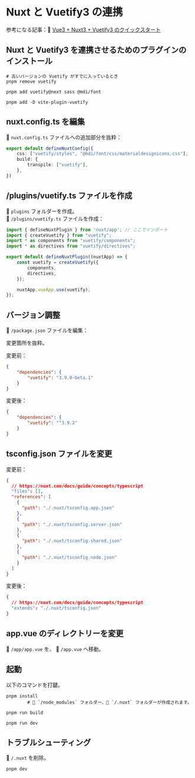 # Nuxt と Vuetify3 の連携

参考になる記事：📖 [Vue3 + Nuxt3 + Vuetify3 のクイックスタート](https://note.com/doui_lab/n/n37a67a01981a)  


## Nuxt と Vuetify3 を連携させるためのプラグインのインストール

```shell
# 古いバージョンの Vuetify がすでに入っているとき
pnpm remove vuetify

pnpm add vuetify@next sass @mdi/font

pnpm add -D vite-plugin-vuetify
```


## nuxt.config.ts を編集

📄 `nuxt.config.ts` ファイルへの追加部分を抜粋：  

```ts
export default defineNuxtConfig({
    css: ["vuetify/styles", "@mdi/font/css/materialdesignicons.css"],
    build: {
        transpile: ["vuetify"],
    },
})
```


## /plugins/vuetify.ts ファイルを作成

📁 `plugins` フォルダーを作成。  
📄 `/plugins/vuetify.ts` ファイルを作成：  

```ts
import { defineNuxtPlugin } from 'nuxt/app'; // ここでインポート
import { createVuetify } from "vuetify";
import * as components from "vuetify/components";
import * as directives from "vuetify/directives";

export default defineNuxtPlugin((nuxtApp) => {
    const vuetify = createVuetify({
        components,
        directives,
    });

    nuxtApp.vueApp.use(vuetify);
});
```

## バージョン調整

📄 `/package.json` ファイルを編集：  

変更箇所を抜粋。  

変更前：  

```json
{
    "dependencies": {
        "vuetify": "3.9.0-beta.1"
    }
}
```

変更後：  

```json
{
    "dependencies": {
        "vuetify": "^3.9.2"
    }
}
```

## tsconfig.json ファイルを変更

変更前：  

```json
{
  // https://nuxt.com/docs/guide/concepts/typescript
  "files": [],
  "references": [
    {
      "path": "./.nuxt/tsconfig.app.json"
    },
    {
      "path": "./.nuxt/tsconfig.server.json"
    },
    {
      "path": "./.nuxt/tsconfig.shared.json"
    },
    {
      "path": "./.nuxt/tsconfig.node.json"
    }
  ]
}
```

変更後：  

```json
{
  // https://nuxt.com/docs/guide/concepts/typescript
  "extends": "./.nuxt/tsconfig.json"
}
```


## app.vue のディレクトリーを変更

📄 `/app/app.vue` を、 📄 `/app.vue` へ移動。  


## 起動

以下のコマンドを打鍵。  

```shell
pnpm install
        # 📁 `/node_modules` フォルダー、📁 `/.nuxt` フォルダーが作成されます。
```

```shell
pnpm run build
```

```shell
pnpm run dev
```

## トラブルシューティング

📁 `/.nuxt` を削除。  

```shell
pnpm dev
```